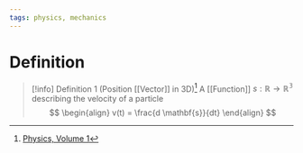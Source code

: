 ```yaml
---
tags: physics, mechanics
---
```


# Definition

> [!info] Definition 1 (Position [[Vector]] in 3D)[^1]
> A [[Function]] $s: \mathbb{R} \rightarrow \mathbb{R^3}$ describing the velocity of a particle
> $$
> \begin{align}
> v(t) = \frac{d \mathbf{s}}{dt}
> \end{align}
> $$

[^1]: [Physics, Volume 1](zotero://open-pdf/library/items/5QBK4P96?page=33)